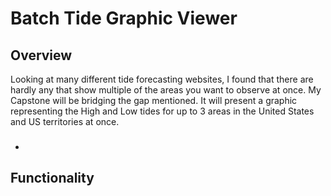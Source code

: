 # Batch Tide Graphic Viewer

## Overview
Looking at many different tide forecasting websites, I found that there are hardly any that show multiple of the areas you want to observe at once. My Capstone will be bridging the gap mentioned. It will present a graphic representing the High and Low tides for up to 3 areas in the United States and US territories at once.

- ###

## Functionality
